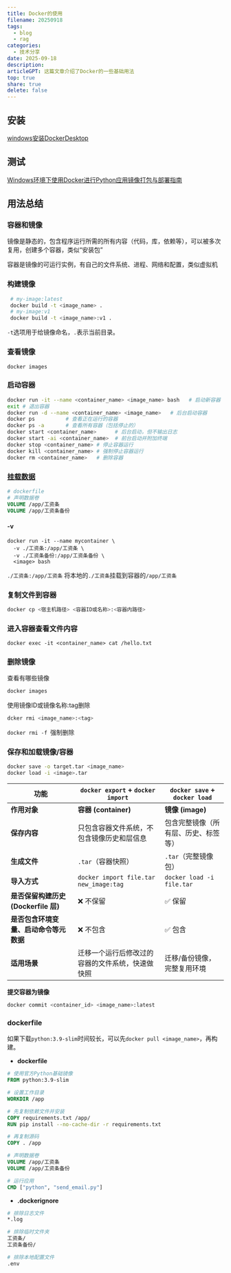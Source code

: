 ```yaml
---
title: Docker的使用
filename: 20250918  
tags:  
  - blog   
  - rag  
categories:  
  - 技术分享
date: 2025-09-18 
description:   
articleGPT: 这篇文章介绍了Docker的一些基础用法
top: true  
share: true  
delete: false  
---
```


## 安装
[windows安装DockerDesktop](https://blog.csdn.net/qq_60750453/article/details/128636298?ops_request_misc=%257B%2522request%255Fid%2522%253A%25225c3d2eeb2ddb54bd7f7cf72490e92719%2522%252C%2522scm%2522%253A%252220140713.130102334.pc%255Fblog.%2522%257D&request_id=5c3d2eeb2ddb54bd7f7cf72490e92719&biz_id=0&utm_medium=distribute.pc_search_result.none-task-blog-2~blog~first_rank_ecpm_v1~rank_v31_ecpm-1-128636298-null-null.nonecase&utm_term=docker&spm=1018.2226.3001.4450)

## 测试
[Windows环境下使用Docker进行Python应用镜像打包与部署指南](https://www.oryoy.com/news/windows-huan-jing-xia-shi-yong-docker-jin-xing-python-ying-yong-jing-xiang-da-bao-yu-bu-shu-zhi-nan.html)


## 用法总结

### 容器和镜像

镜像是静态的，包含程序运行所需的所有内容（代码，库，依赖等），可以被多次复用，创建多个容器，类似“安装包”

容器是镜像的可运行实例，有自己的文件系统、进程、网络和配置，类似虚拟机

### 构建镜像

```bash
 # my-image:latest
 docker build -t <image_name> . 
 # my-image:v1
 docker build -t <image_name>:v1 .
```

`-t`选项用于给镜像命名，`.`表示当前目录。

### 查看镜像

```
docker images
```

### 启动容器

```bash
docker run -it --name <container_name> <image_name> bash   # 启动新容器 --rm 临时容器
exit # 退出容器
docker run -d --name <container_name> <image_name>   # 后台启动容器
docker ps          # 查看正在运行的容器
docker ps -a       # 查看所有容器（包括停止的）
docker start <container_name>      # 后台启动，但不输出日志
docker start -ai <container_name>  # 前台启动并附加终端
docker stop <container_name> # 停止容器运行
docker kill <container_name> # 强制停止容器运行
docker rm <container_name>   # 删除容器
```

### [挂载数据](https://blog.csdn.net/weixin_54574094/article/details/139000457)

```dockerfile
# dockerfile
# 声明数据卷
VOLUME /app/工资条
VOLUME /app/工资条备份
```

#### -v

```
docker run -it --name mycontainer \
  -v ./工资条:/app/工资条 \
  -v ./工资条备份:/app/工资条备份 \
  <image> bash

```

`./工资条:/app/工资条`	将本地的`./工资条`挂载到容器的`/app/工资条`



### 复制文件到容器

```bash
docker cp <宿主机路径> <容器ID或名称>:<容器内路径>
```

### 进入容器查看文件内容

```
docker exec -it <container_name> cat /hello.txt
```

### 删除镜像
查看有哪些镜像
```bash
docker images
```

使用镜像ID或镜像名称:tag删除

```bash
dcker rmi <image_name>:<tag>
```

`docker rmi -f `强制删除

### 保存和加载镜像/容器

```bash
docker save -o target.tar <image_name>
docker load -i <image>.tar
```



| 功能                                   | `docker export` + `docker import`                | `docker save` + `docker load`        |
| -------------------------------------- | ------------------------------------------------ | ------------------------------------ |
| **作用对象**                           | **容器 (container)**                             | **镜像 (image)**                     |
| **保存内容**                           | 只包含容器文件系统，不包含镜像历史和层信息       | 包含完整镜像（所有层、历史、标签等） |
| **生成文件**                           | `.tar`（容器快照）                               | `.tar`（完整镜像包）                 |
| **导入方式**                           | `docker import file.tar new_image:tag`           | `docker load -i file.tar`            |
| **是否保留构建历史 (Dockerfile 层)**   | ❌ 不保留                                         | ✅ 保留                               |
| **是否包含环境变量、启动命令等元数据** | ❌ 不包含                                         | ✅ 包含                               |
| **适用场景**                           | 迁移一个运行后修改过的容器的文件系统，快速做快照 | 迁移/备份镜像，完整复用环境          |

**提交容器为镜像**

```bash
docker commit <container_id> <image_name>:latest
```

### dockerfile

如果下载`python:3.9-slim`时间较长，可以先`docker pull <image_name>`，再构建。


* **dockerfile**
```dockerfile
# 使用官方Python基础镜像
FROM python:3.9-slim

# 设置工作目录
WORKDIR /app

# 先复制依赖文件并安装
COPY requirements.txt /app/
RUN pip install --no-cache-dir -r requirements.txt

# 再复制源码
COPY . /app

# 声明数据卷
VOLUME /app/工资条
VOLUME /app/工资条备份

# 运行应用
CMD ["python", "send_email.py"]

```

* **.dockerignore**
```dockerfile
# 排除日志文件
*.log

# 排除临时文件夹
工资条/
工资条备份/

# 排除本地配置文件
.env
```





